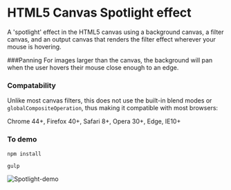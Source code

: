 # HTML5 Canvas Spotlight effect

A 'spotlight' effect in the HTML5 canvas using a background canvas, a filter canvas, and an output canvas that renders the filter effect wherever your mouse is hovering. 

###Panning
 For images larger than the canvas, the background will pan when the user hovers their mouse close enough to an edge. 

### Compatability
Unlike most canvas filters, this does not use the built-in blend modes or `globalCompositeOperation`, thus making it compatible with most browsers:

Chrome 44+, Firefox 40+, Safari 8+, Opera 30+, Edge, IE10+ 


### To demo
`npm install`

`gulp`

![Spotlight-demo](/static/images/spotlightDemo.gif)

